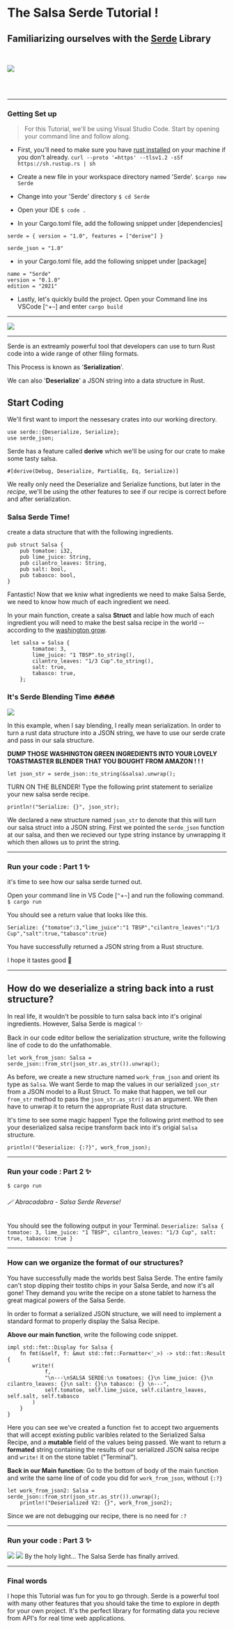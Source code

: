 # The Salsa Serde Tutorial ! 
## Familiarizing ourselves with the [Serde](https://serde.rs/) Library
<br/>


![](https://i.imgur.com/UAZlXYm.png)

<br/>
<br/>

___
### Getting Set up
> For this Tutorial, we'll be using Visual Studio Code.
> Start by opening your command line and follow along.
* First, you'll need to make sure you have [rust installed](https://www.rust-lang.org/tools/install) on your machine if you don't already.
`curl --proto '=https' --tlsv1.2 -sSf https://sh.rustup.rs | sh`

* Create a new file in your workspace directory named 'Serde'.
`$cargo new Serde`
* Change into your 'Serde' directory 
 `$ cd Serde`
*  Open your IDE
`$ code .`
* In your Cargo.toml file, add the following snippet under [dependencies]
```
serde = { version = "1.0", features = ["derive"] }

serde_json = "1.0"
```
* in your Cargo.toml file, add the following snippet under [package]
```
name = "Serde"
version = "0.1.0"
edition = "2021"
```
* Lastly, let's quickly build the project. 
Open your Command line ins VSCode [`^`+`~`] and enter `cargo build`
___

 ![](https://i.imgur.com/551U3kE.png)
 
---
Serde is an extreamly powerful tool that developers can use to turn Rust code into a wide range of other filing formats. 

This Process is known as '**Serialization**'. 

We can also '**Deserialize**' a JSON string into a data structure in Rust. 
<br/>

## Start Coding

We'll first want to import the nessesary crates into our working directory. 
```
use serde::{Deserialize, Serialize};
use serde_json;
```

Serde has a feature called **derive** which we'll be using for our crate to make some tasty salsa. 

`#[derive(Debug, Deserialize, PartialEq, Eq, Serialize)]`

We really only need the Deserialize and Serialize functions, but later in the *recipe*, we'll be using the other features to see if our recipe is correct before and after serialization.

### Salsa Serde Time!
create a data structure that with the following ingredients. 
```
pub struct Salsa {  
    pub tomatoe: i32, 
    pub lime_juice: String, 
    pub cilantro_leaves: String, 
    pub salt: bool, 
    pub tabasco: bool,
}
```
Fantastic! 
Now that we kniw what ingredients we need to make Salsa Serde, we need to know how much of each ingredient we need. 

In your main function, create a salsa **Struct** and lable how much of each ingredient you will need to make the best salsa recipe in the world -- according to the [washington grow](https://www.wagrown.com/recipes/speedy-blender-salsa/?gclid=Cj0KCQjwqoibBhDUARIsAH2OpWgnhIP0pynFfnoWVMPgp81ohgWpH04SRuzgBQMjVPCFZC8CIKuKPv8aAndQEALw_wcB).
```
 let salsa = Salsa { 
        tomatoe: 3, 
        lime_juice: "1 TBSP".to_string(), 
        cilantro_leaves: "1/3 Cup".to_string(), 
        salt: true, 
        tabasco: true,
    };
```
### It's Serde Blending Time 🔥🔥🔥🔥

![](https://i.imgur.com/i6ekA3p.png)

In this example, when I say blending, I really mean serialization. In order to turn a rust data structure into a JSON string, we have to use our serde crate and pass in our sala structure. 

**DUMP THOSE WASHINGTON GREEN INGREDIENTS INTO YOUR LOVELY TOASTMASTER BLENDER THAT YOU BOUGHT FROM AMAZON ! ! !**

`let json_str = serde_json::to_string(&salsa).unwrap();`

TURN ON THE BLENDER!
Type the following print statement to serialize your new salsa serde recipe.

`println!("Serialize: {}", json_str);`

We declared a new structure named `json_str` to denote that this will turn our salsa struct into a JSON string. First we pointed the `serde_json` function at our salsa, and then we recieved our type string instance by unwrapping it which then allows us to print the string. 

---
### Run your code : Part 1 ✨
it's time to see how our salsa serde turned out. 

Open your command line in VS Code [`^`+`~`] and run the following command. 
` $ cargo run`

You should see a return value that looks like this. 
```
Serialize: {"tomatoe":3,"lime_juice":"1 TBSP","cilantro_leaves":"1/3 Cup","salt":true,"tabasco":true}
```

You have successfully returned a JSON string from a Rust structure. 

I hope it tastes good :100: 

---

## How do we deserialize a string back into a rust structure?

In real life, it wouldn't be possible to turn salsa back into it's original ingredients. However, Salsa Serde is magical ✨

Back in our code editor bellow the serialization structure, write the following line of code to do the unfathomable. 

`let work_from_json: Salsa = serde_json::from_str(json_str.as_str()).unwrap();`

As before, we create a new structure named `work_from_json` and orient its type as `Salsa`. 
We want Serde to map the values in our serialized `json_str` from a JSON model to a Rust Struct. To make that happen, we tell our `from_str` method to pass the `json_str.as_str()` as an argument. We then have to unwrap it to return the appropriate Rust data structure.

It's time to see some magic happen! Type the following print method to see your deserialized salsa recipe transform back into it's origial `Salsa` structure.

`println!("Deserialize: {:?}", work_from_json);`

---

### Run your code :  Part 2 ✨
`$ cargo run`

###### 🪄 Abracadabra - Salsa Serde Reverse! 

You should see the following output in your Terminal.
`Deserialize: Salsa { tomatoe: 3, lime_juice: "1 TBSP", cilantro_leaves: "1/3 Cup", salt: true, tabasco: true }`

---
### How can we organize the format of our structures?

You have successfully made the worlds best Salsa Serde. The entire family can't stop dipping their tostito chips in your Salsa Serde, and now it's all gone! They demand you write the recipe on a stone tablet to harness the great magical powers of the Salsa Serde. 

In order to format a serialized JSON structure, we will need to implement a standard format to properly display the Salsa Recipe. 

**Above our main function**, write the following code snippet.
```
impl std::fmt::Display for Salsa { 
    fn fmt(&self, f: &mut std::fmt::Formatter<'_>) -> std::fmt::Result { 
        write!(
            f,
            "\n---\nSALSA SERDE:\n tomatoes: {}\n lime_juice: {}\n cilantro_leaves: {}\n salt: {}\n tabasco: {} \n---",
            self.tomatoe, self.lime_juice, self.cilantro_leaves, self.salt, self.tabasco
        )
    }
}
```
Here you can see we've created a function `fmt` to accept two arguements that will accept existing public varibles related to the Serialized Salsa Recipe, and a **mutable** field of the values being passed. We want to return a **formated** string containing the results of our serialized JSON salsa recipe and `write!` it on the stone tablet ("Terminal").

**Back in our Main function**: 
Go to the bottom of body of the main function and write the same line of of code you did for `work_from_json`, without `{:?}`

```
let work_from_json2: Salsa = serde_json::from_str(json_str.as_str()).unwrap();
    println!("Deserialized V2: {}", work_from_json2);
```
Since we are not debugging our recipe, there is no need for `:?`

---

### Run your code : Part 3 ✨

![](https://i.imgur.com/SngW46h.png)
![](https://i.imgur.com/KR30JW0.png)  By the holy light... The Salsa Serde has finally arrived.

---

### Final words
I hope this Tutorial was fun for you to go through. Serde is a powerful tool with many other features that you should take the time to explore in depth for your own project. It's the perfect library for formating data you recieve from API's for real time web applications.
